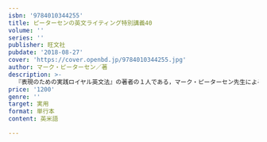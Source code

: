```yaml
---
isbn: '9784010344255'
title: ピーターセンの英文ライティング特別講義40
volume: ''
series: ''
publisher: 旺文社
pubdate: '2018-08-27'
cover: 'https://cover.openbd.jp/9784010344255.jpg'
author: マーク・ピーターセン／著
description: >-
  『表現のための実践ロイヤル英文法』の著者の１人である，マーク・ピーターセン先生による特別編。日本人の書く英文によくあるミスや誤解について，その原因と解決策を快に講義しますので，「自分の英文が正しいかどうか，『自分で添削する力』を付けたい人」にピッタリです。「なるほど」とうなずきながら，時々ハッとする，気軽に読めてスキルを高めることができる１冊です。
price: '1200'
genre: ''
target: 実用
format: 単行本
content: 英米語

---
```

